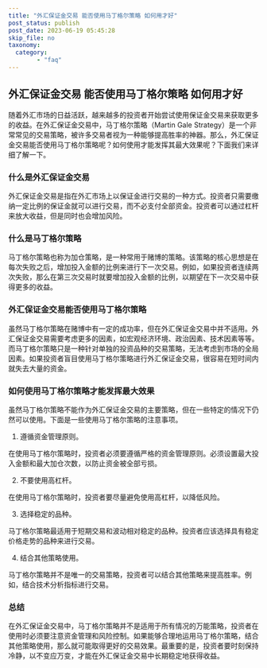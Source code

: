 ```yaml
---
title: "外汇保证金交易 能否使用马丁格尔策略 如何用才好"
post_status: publish
post_date: 2023-06-19 05:45:28
skip_file: no
taxonomy:
  category:
        - "faq"
---
```


## 外汇保证金交易 能否使用马丁格尔策略 如何用才好

随着外汇市场的日益活跃，越来越多的投资者开始尝试使用保证金交易来获取更多的收益。在外汇保证金交易中，马丁格尔策略（Martin Gale Strategy）是一个非常常见的交易策略，被许多交易者视为一种能够提高胜率的神器。那么，外汇保证金交易能否使用马丁格尔策略呢？如何使用才能发挥其最大效果呢？下面我们来详细了解一下。

### 什么是外汇保证金交易

外汇保证金交易是指在外汇市场上以保证金进行交易的一种方式。投资者只需要缴纳一定比例的保证金就可以进行交易，而不必支付全部资金。投资者可以通过杠杆来放大收益，但是同时也会增加风险。

### 什么是马丁格尔策略

马丁格尔策略也称为加仓策略，是一种常用于赌博的策略。该策略的核心思想是在每次失败之后，增加投入金额的比例来进行下一次交易。例如，如果投资者连续两次失败，那么在第三次交易时就要增加投入金额的比例，以期望在下一次交易中获得更多的收益。

### 外汇保证金交易能否使用马丁格尔策略

虽然马丁格尔策略在赌博中有一定的成功率，但在外汇保证金交易中并不适用。外汇保证金交易需要考虑更多的因素，如宏观经济环境、政治因素、技术因素等等。而马丁格尔策略只是一种针对单独的投资品种的交易策略，无法考虑到市场的全局因素。如果投资者盲目使用马丁格尔策略进行外汇保证金交易，很容易在短时间内就失去大量的资金。

### 如何使用马丁格尔策略才能发挥最大效果

虽然马丁格尔策略不能作为外汇保证金交易的主要策略，但在一些特定的情况下仍然可以使用。下面是一些使用马丁格尔策略的注意事项。

1. 遵循资金管理原则。

在使用马丁格尔策略时，投资者必须要遵循严格的资金管理原则。必须设置最大投入金额和最大加仓次数，以防止资金被全部亏损。

2. 不要使用高杠杆。

在使用马丁格尔策略时，投资者要尽量避免使用高杠杆，以降低风险。

3. 选择稳定的品种。

马丁格尔策略最适用于短期交易和波动相对稳定的品种。投资者应该选择具有稳定价格走势的品种来进行交易。

4. 结合其他策略使用。

马丁格尔策略并不是唯一的交易策略，投资者可以结合其他策略来提高胜率。例如，结合技术分析指标进行交易。

### 总结

在外汇保证金交易中，马丁格尔策略并不是适用于所有情况的万能策略，投资者在使用时必须要注意资金管理和风险控制。如果能够合理地运用马丁格尔策略，结合其他策略使用，那么就可能取得更好的交易效果。最重要的是，投资者要时刻保持冷静，以不变应万变，才能在外汇保证金交易中长期稳定地获得收益。
